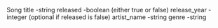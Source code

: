 Song
title -string
released -boolean (either true or false)
release_year -integer (optional if released is false)
artist_name -string
genre -string